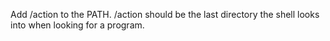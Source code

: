 
Add /action to the PATH. /action should be the last directory the shell looks into when looking for a program.
